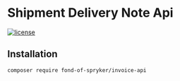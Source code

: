 # Shipment Delivery Note Api

[![license](https://img.shields.io/github/license/fond-of/spryker-invoice-api.svg)](https://packagist.org/packages/fond-of-spryker/invoice-api)

## Installation

```
composer require fond-of-spryker/invoice-api
```
